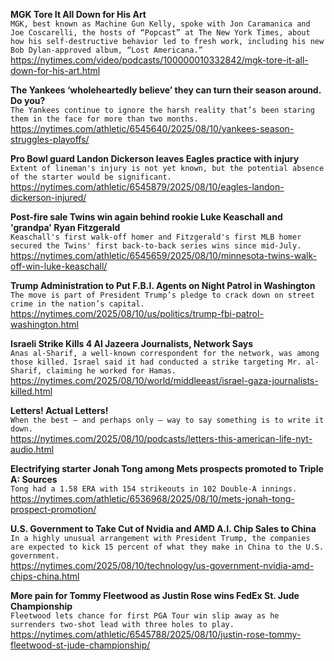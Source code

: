 **MGK Tore It All Down for His Art**\
`MGK, best known as Machine Gun Kelly, spoke with Jon Caramanica and Joe Coscarelli, the hosts of “Popcast” at The New York Times, about how his self-destructive behavior led to fresh work, including his new Bob Dylan-approved album, “Lost Americana.”`\
https://nytimes.com/video/podcasts/100000010332842/mgk-tore-it-all-down-for-his-art.html

**The Yankees ‘wholeheartedly believe’ they can turn their season around. Do you?**\
`The Yankees continue to ignore the harsh reality that’s been staring them in the face for more than two months. `\
https://nytimes.com/athletic/6545640/2025/08/10/yankees-season-struggles-playoffs/

**Pro Bowl guard Landon Dickerson leaves Eagles practice with injury**\
`Extent of lineman's injury is not yet known, but the potential absence of the starter would be significant.`\
https://nytimes.com/athletic/6545879/2025/08/10/eagles-landon-dickerson-injured/

**Post-fire sale Twins win again behind rookie Luke Keaschall and 'grandpa' Ryan Fitzgerald**\
`Keaschall's first walk-off homer and Fitzgerald's first MLB homer secured the Twins' first back-to-back series wins since mid-July.`\
https://nytimes.com/athletic/6545659/2025/08/10/minnesota-twins-walk-off-win-luke-keaschall/

**Trump Administration to Put F.B.I. Agents on Night Patrol in Washington**\
`The move is part of President Trump’s pledge to crack down on street crime in the nation’s capital.`\
https://nytimes.com/2025/08/10/us/politics/trump-fbi-patrol-washington.html

**Israeli Strike Kills 4 Al Jazeera Journalists, Network Says**\
`Anas al-Sharif, a well-known correspondent for the network, was among those killed. Israel said it had conducted a strike targeting Mr. al-Sharif, claiming he worked for Hamas.`\
https://nytimes.com/2025/08/10/world/middleeast/israel-gaza-journalists-killed.html

**Letters! Actual Letters!**\
`When the best — and perhaps only — way to say something is to write it down.`\
https://nytimes.com/2025/08/10/podcasts/letters-this-american-life-nyt-audio.html

**Electrifying starter Jonah Tong among Mets prospects promoted to Triple A: Sources**\
`Tong had a 1.58 ERA with 154 strikeouts in 102 Double-A innings.`\
https://nytimes.com/athletic/6536968/2025/08/10/mets-jonah-tong-prospect-promotion/

**U.S. Government to Take Cut of Nvidia and AMD A.I. Chip Sales to China**\
`In a highly unusual arrangement with President Trump, the companies are expected to kick 15 percent of what they make in China to the U.S. government.`\
https://nytimes.com/2025/08/10/technology/us-government-nvidia-amd-chips-china.html

**More pain for Tommy Fleetwood as Justin Rose wins FedEx St. Jude Championship**\
`Fleetwood lets chance for first PGA Tour win slip away as he surrenders two-shot lead with three holes to play.`\
https://nytimes.com/athletic/6545788/2025/08/10/justin-rose-tommy-fleetwood-st-jude-championship/

